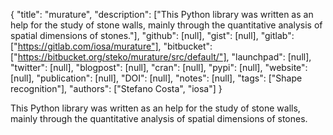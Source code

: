 {
  "title": "murature",
  "description": ["This Python library was written as an help for the study of stone walls, mainly through the quantitative analysis of spatial dimensions of stones."],
  "github": [null],
  "gist": [null],
  "gitlab": ["https://gitlab.com/iosa/murature"],
  "bitbucket": ["https://bitbucket.org/steko/murature/src/default/"],
  "launchpad": [null],
  "twitter": [null],
  "blogpost": [null],
  "cran": [null],
  "pypi": [null],
  "website": [null],
  "publication": [null],
  "DOI": [null],
  "notes": [null],
  "tags": ["Shape recognition"],
  "authors": ["Stefano Costa", "iosa"]
}

<!-- Generated by csv2md.R – do not edit by hand -->

This Python library was written as an help for the study of stone walls, mainly through the quantitative analysis of spatial dimensions of stones.